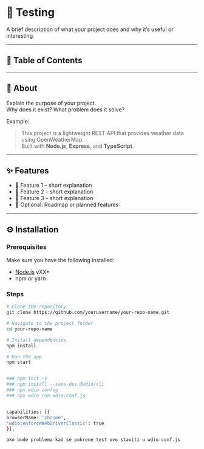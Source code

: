 # 🚀 Testing

A brief description of what your project does and why it’s useful or interesting.

---

## 📖 Table of Contents


---

## 🧠 About

Explain the purpose of your project.  
Why does it exist? What problem does it solve?

Example:
> This project is a lightweight REST API that provides weather data using OpenWeatherMap.  
> Built with **Node.js**, **Express**, and **TypeScript**.

---

## ✨ Features

- 🔹 Feature 1 – short explanation
- 🔹 Feature 2 – short explanation
- 🔹 Feature 3 – short explanation
- 🔹 Optional: Roadmap or planned features

---

## ⚙️ Installation

### Prerequisites
Make sure you have the following installed:
- [Node.js](https://nodejs.org/) vXX+
- npm or yarn

### Steps
```bash
# Clone the repository
git clone https://github.com/yourusername/your-repo-name.git

# Navigate to the project folder
cd your-repo-name

# Install dependencies
npm install

# Run the app
npm start


### npm init -y
### npm install --save-dev @wdio/cli
### npx wdio config
### npx wdio run wdio.conf.js


capabilities: [{
browserName: 'chrome',
'wdio:enforceWebDriverClassic': true
}],

ako bude problema kad se pokrene test ovo staviti u wdio.conf.js
